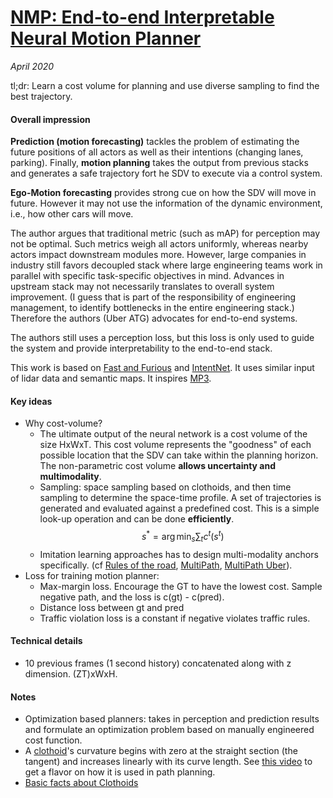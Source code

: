 # [NMP: End-to-end Interpretable Neural Motion Planner](http://www.cs.toronto.edu/~wenjie/papers/cvpr19/nmp.pdf)

_April 2020_

tl;dr: Learn a cost volume for planning and use diverse sampling to find the best trajectory.

#### Overall impression
**Prediction (motion forecasting)** tackles the problem of estimating the future positions of all actors as well as their intentions (changing lanes, parking). Finally, **motion planning** takes the output from previous stacks and generates a safe trajectory fort he SDV to execute via a control system.

**Ego-Motion forecasting** provides strong cue on how the SDV will move in future. However it may not use the information of the dynamic environment, i.e., how other cars will move. 

The author argues that traditional metric (such as mAP) for perception may not be optimal. Such metrics weigh all actors uniformly, whereas nearby actors impact downstream modules more. However, large companies in industry still favors decoupled stack where large engineering teams work in parallel with specific task-specific objectives in mind. Advances in upstream stack may not necessarily translates to overall system improvement. (I guess that is part of the responsibility of engineering management, to identify bottlenecks in the entire engineering stack.) Therefore the authors (Uber ATG) advocates for end-to-end systems.

The authors still uses a perception loss, but this loss is only used to guide the system and provide interpretability to the end-to-end stack.

This work is based on [Fast and Furious](faf.md) and [IntentNet](intentnet.md). It uses similar input of lidar data and semantic maps. It inspires [MP3](mp3.md).


#### Key ideas
- Why cost-volume?
	- The ultimate output of the neural network is a cost volume of the size HxWxT. This cost volume represents the "goodness" of each possible location that the SDV can take within the planning horizon. The non-parametric cost volume **allows uncertainty and multimodality**.
	- Sampling: space sampling based on clothoids, and then time sampling to determine the space-time profile. A set of trajectories is generated and evaluated against a predefined cost. This is a simple look-up operation and can be done **efficiently**.
	$$s^* = \arg \min_s \sum_t c^t (s^t) $$
	- Imitation learning approaches has to design multi-modality anchors specifically. (cf [Rules of the road](ror.md), [MultiPath](multipath.md), [MultiPath Uber](multipath_uber.md)).
- Loss for training motion planner:
	- Max-margin loss. Encourage the GT to have the lowest cost. Sample negative path, and the loss is c(gt) - c(pred). 
	- Distance loss between gt and pred
	- Traffic violation loss is a constant if negative violates traffic rules. 

#### Technical details
- 10 previous frames (1 second history) concatenated along with z dimension. (ZT)xWxH.


#### Notes
- Optimization based planners: takes in perception and prediction results and formulate an optimization problem based on manually engineered cost function.
- A [clothoid](https://en.wikipedia.org/wiki/Euler_spiral)'s curvature begins with zero at the straight section (the tangent) and increases linearly with its curve length. See [this video](https://www.youtube.com/watch?v=rvKVFyR7XVc) to get a flavor on how it is used in path planning.
- [Basic facts about Clothoids](https://mse.redwoods.edu/darnold/math50c/CalcProj/Fall07/MollyRyan/Paper.pdf)